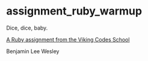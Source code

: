 assignment_ruby_warmup
======================

Dice, dice, baby.

[A Ruby assignment from the Viking Codes School](http://www.vikingcodeschool.com)

Benjamin Lee Wesley